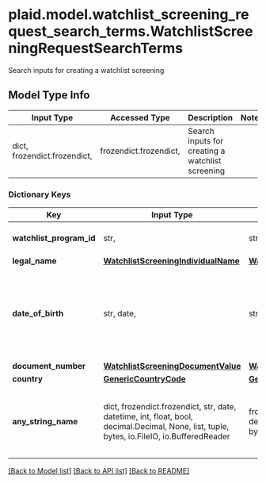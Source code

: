 # plaid.model.watchlist_screening_request_search_terms.WatchlistScreeningRequestSearchTerms

Search inputs for creating a watchlist screening

## Model Type Info
Input Type | Accessed Type | Description | Notes
------------ | ------------- | ------------- | -------------
dict, frozendict.frozendict,  | frozendict.frozendict,  | Search inputs for creating a watchlist screening | 

### Dictionary Keys
Key | Input Type | Accessed Type | Description | Notes
------------ | ------------- | ------------- | ------------- | -------------
**watchlist_program_id** | str,  | str,  | ID of the associated program. | 
**legal_name** | [**WatchlistScreeningIndividualName**](WatchlistScreeningIndividualName.md) | [**WatchlistScreeningIndividualName**](WatchlistScreeningIndividualName.md) |  | 
**date_of_birth** | str, date,  | str,  | A date in the format YYYY-MM-DD (RFC 3339 Section 5.6). | [optional] value must conform to RFC-3339 full-date YYYY-MM-DD
**document_number** | [**WatchlistScreeningDocumentValue**](WatchlistScreeningDocumentValue.md) | [**WatchlistScreeningDocumentValue**](WatchlistScreeningDocumentValue.md) |  | [optional] 
**country** | [**GenericCountryCode**](GenericCountryCode.md) | [**GenericCountryCode**](GenericCountryCode.md) |  | [optional] 
**any_string_name** | dict, frozendict.frozendict, str, date, datetime, int, float, bool, decimal.Decimal, None, list, tuple, bytes, io.FileIO, io.BufferedReader | frozendict.frozendict, str, BoolClass, decimal.Decimal, NoneClass, tuple, bytes, FileIO | any string name can be used but the value must be the correct type | [optional]

[[Back to Model list]](../../README.md#documentation-for-models) [[Back to API list]](../../README.md#documentation-for-api-endpoints) [[Back to README]](../../README.md)

